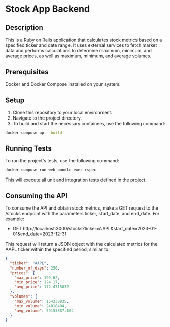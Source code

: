 # Stock App Backend

## Description
This is a Ruby on Rails application that calculates stock metrics based on a specified ticker and date range. It uses external services to fetch market data and performs calculations to determine maximum, minimum, and average prices, as well as maximum, minimum, and average volumes.

## Prerequisites
Docker and Docker Compose installed on your system.

## Setup
1. Clone this repository to your local environment.
2. Navigate to the project directory.
3. To build and start the necessary containers, use the following command:

```sh
docker-compose up --build
```

## Running Tests
To run the project's tests, use the following command:

```sh 
docker-compose run web bundle exec rspec
```

This will execute all unit and integration tests defined in the project.

## Consuming the API
To consume the API and obtain stock metrics, make a GET request to the /stocks endpoint with the parameters ticker, start_date, and end_date. For example:

- GET http://localhost:3000/stocks?ticker=AAPL&start_date=2023-01-01&end_date=2023-12-31

This request will return a JSON object with the calculated metrics for the AAPL ticker within the specified period, similar to:

```json
{
  "ticker": "AAPL",
  "number_of_days": 250,
  "prices": {
    "max_price": 199.62,
    "min_price": 124.17,
    "avg_price": 172.4715832
  },
  "volumes": {
    "max_volume": 154338835,
    "min_volume": 24018404,
    "avg_volume": 59153887.104
  }
}
```
